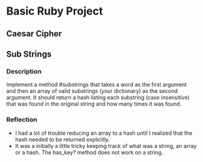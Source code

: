 # Basic Ruby Project

## Caesar Cipher

## Sub Strings
### Description
Implement a method #substrings that takes a word as the first argument and then
an array of valid substrings (your dictionary) as the second argument. It should
return a hash listing each substring (case insensitive) that was found in the
original string and how many times it was found.

### Reflection
* I had a lot of trouble reducing an array to a hash until I realized that the
hash needed to be returned explicitly.
* It was a initially a little tricky keeping track of what was a string, an array
or a hash. The has_key? method does not work on a string.